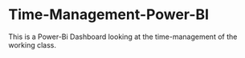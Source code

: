 # Time-Management-Power-BI
This is a Power-Bi Dashboard looking at the time-management of the working class.
